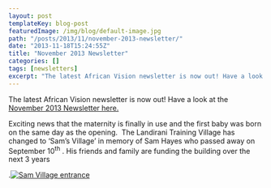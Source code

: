 ```yaml
---
layout: post
templateKey: blog-post
featuredImage: /img/blog/default-image.jpg
path: "/posts/2013/11/november-2013-newsletter/"
date: "2013-11-18T15:24:55Z"
title: "November 2013 Newsletter"
categories: []
tags: [newsletters]
excerpt: "The latest African Vision newsletter is now out! Have a look at the November 2013 Newsletter here.E..."
---
```


The latest African Vision newsletter is now out! Have a look at the [November 2013 Newsletter here.](https://www.africanvision.org.uk/africa-vision-news/wp-content/uploads/2013/11/Nov-AVM-Newsletter-issue-18-November-2013-.pdf "Nov 2013 Newsletter")

Exciting news that the maternity is finally in use and the first baby was born on the same day as the opening.  The Landirani Training Village has changed to ‘Sam’s Village’ in memory of Sam Hayes who passed away on September 10<sup>th</sup> . His friends and family are funding the building over the next 3 years

.[![Sam Village entrance](https://www.africanvision.org.uk/africa-vision-news/wp-content/uploads/2013/11/Sam-Village-gate+sml-300x200.jpg)](https://www.africanvision.org.uk/africa-vision-news/wp-content/uploads/2013/11/Sam-Village-gate+sml.jpg)